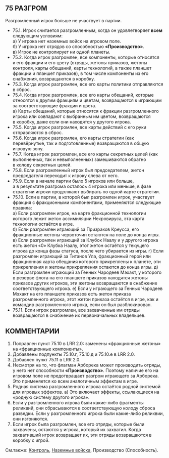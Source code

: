 75 РАЗГРОМ
---

Разгромленный игрок больше не участвует в партии.
* 75.1. Игрок считается разгромленным, когда он удовлетворяет **всем** следующим условиям:  
  а) У игрока нет наземных войск на игровом поле.  
  б) У игрока нет отрядов со способностью **«Производство»**.  
  в) Игрок не контролирует ни одной планеты.
* 75.2. Когда игрок разгромлен, все компоненты, которые относятся к его фракции и его цвету (отряды, жетоны приказов, жетоны контроля, карты обещаний, карты технологий, а также планшет фракции и планшет приказов), в том числе компоненты из его снабжения, возвращаются в коробку.
* 75.3. Когда игрок разгромлен, все его карты политики отправляются в сброс.
* 75.4. Когда игрок разгромлен, все его карты обещаний, которые относятся к другим фракциям и цветам, возвращаются к играющим за соответствующие фракции и цвета.  
  а) Карты обещаний, которые относятся к фракции разгромленного игрока или совпадают с выбранным им цветом, возвращаются в коробку, даже если они находятся у другого игрока.
* 75.5. Когда игрок разгромлен, все карты действий с его руки отправляются в сброс.
* 75.6. Когда игрок разгромлен, его карты стратегии (как перевёрнутые, так и подготовленные) возвращаются в общую игровую зону.
* 75.7. Когда игрок разгромлен, все его карты секретных целей (как выполненных, так и невыполненных) замешиваются обратно в колоду секретных целей.
* 75.8. Если разгромленный игрок был председателем, жетон председателя переходит к игроку слева от него.
* 75.9. Если в начале партии было 5 игроков или больше, а в результате разгрома осталось 4 игрока или меньше, в фазе стратегии игроки продолжают выбирать по одной карте стратегии.
* 75.10. Если в партии, в которой был разгромлен игрок, участвует фракция с фракционными компонентами, применяются следующие правила:  
  а) Если разгромлен игрок, на карте фракционной технологии которого лежит жетон ассимиляции Некровируса, эта карта технологии остаётся в игре.  
  б) Если разгромлен играющий за Призраков Креусса, его фракционные жетоны червоточин остаются на поле до конца игры.  
  в) Если разгромлен играющий за Клубок Наалу и у другого игрока есть жетон «0» Клубка Наалу, этот жетон остаётся у текущего игрока до конца фазы статуса, после чего убирается из игры.
  г) Если разгромлен играющий за Титанов Ула, фракционный герой или фракционная карта обещания которого прикреплены к планете, эти прикрепления и жетоны прикрепления остаются до конца игры.
  д) Если разгромлен играющий за Генных Чародеев Мэхакт, у которого в резерве флота на его планшете приказов находятся жетоны приказов других игроков, эти жетоны возвращаются в снабжение соответствующего игрока.
  е) Если у играющего за Генных Чародеев Мэхакт на его планшете приказов есть жетон приказа разгромленного игрока, этот жетон приказа остаётся в игре, как и командир разгромленного игрока, если он был разблокирован.
* 75.11. Если игрок разгромлен, все захваченные им отряды возвращаются в снабжение их первоначальных владельцев.

КОММЕНТАРИИ
---
1) Поправлен пункт 75.10 в LRR 2.0: заменены «фракционные жетоны» на «фракционные компоненты».
2) Добавлены подпункты 75.10.г, 75.10.д и 75.10.е в LRR 2.0.
3) Добавлен пункт 75.11 в LRR 2.0.
4) Несмотря на то, что флагман Арборека может производить отряды, у него нет способности **«Производство»**. Поэтому наличие его на игровом поле не предотвращает разгром играющего за Арборека. Это применяется ко всем аналогичным эффектам в игре.
5) Родная система разгромленного игрока остаётся родной системой для игровых эффектов.
  а) Это включает эффекты, ссылающиеся на «родную систему другого игрока».
6) Если у разгромленного игрока были какие-либо фрагменты реликвий, они сбрасываются в соответствующую колоду сброса разведки. Если у разгромленного игрока были какие-либо реликвии, они изгоняются.
7) Если игрок была разгромлен, все его отряды, которые были захвачены, остаются у игрока, который их захватил. Когда захвативший игрок возвращает их, эти отряды возвращаются в коробку с игрой.

См.также: [Контроль](control.md), [Наземные войска](ground_forces.md), Производство (Способность).
